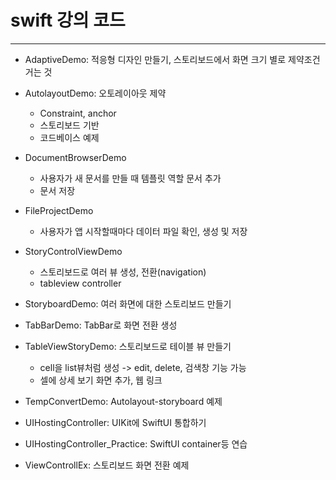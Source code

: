 # swift 강의 코드
<hr>

- AdaptiveDemo: 적응형 디자인 만들기, 스토리보드에서 화면 크기 별로 제약조건 거는 것
- AutolayoutDemo: 오토레이아웃 제약
    - Constraint, anchor
    - 스토리보드 기반
    - 코드베이스 예제
- DocumentBrowserDemo
    - 사용자가 새 문서를 만들 때 템플릿 역할 문서 추가 
    - 문서 저장
- FileProjectDemo
    - 사용자가 앱 시작할때마다 데이터 파일 확인, 생성 및 저장
- StoryControlViewDemo
    - 스토리보드로 여러 뷰 생성, 전환(navigation)
    - tableview controller
- StoryboardDemo: 여러 화면에 대한 스토리보드 만들기
- TabBarDemo: TabBar로 화면 전환 생성
- TableViewStoryDemo: 스토리보드로 테이블 뷰 만들기
    - cell을 list뷰처럼 생성 -> edit, delete, 검색창 기능 가능
    - 셀에 상세 보기 화면 추가, 웹 링크

- TempConvertDemo: Autolayout-storyboard 예제
- UIHostingController: UIKit에 SwiftUI 통합하기
- UIHostingController_Practice: SwiftUI container등 연습
- ViewControllEx: 스토리보드 화면 전환 예제
